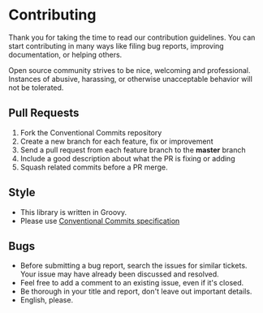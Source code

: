 # Contributing

Thank you for taking the time to read our contribution guidelines. You can start contributing in many ways like filing bug reports, improving documentation, or helping others.

Open source community strives to be nice, welcoming and professional. Instances of abusive, harassing, or otherwise unacceptable behavior will not be tolerated.

## Pull Requests

1. Fork the Conventional Commits repository
2. Create a new branch for each feature, fix or improvement
3. Send a pull request from each feature branch to the **master** branch
4. Include a good description about what the PR is fixing or adding
5. Squash related commits before a PR merge.

## Style

- This library is written in Groovy.
- Please use [Conventional Commits specification](https://conventionalcommits.org/)

## Bugs

- Before submitting a bug report, search the issues for similar tickets. Your issue may have already been discussed and resolved.
- Feel free to add a comment to an existing issue, even if it's closed.
- Be thorough in your title and report, don't leave out important details.
- English, please.
